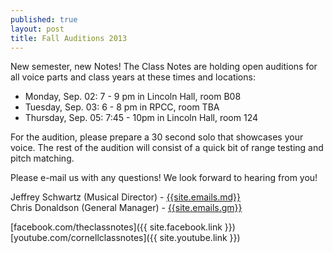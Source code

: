 ```yaml
---
published: true
layout: post
title: Fall Auditions 2013
---
```


New semester, new Notes! The Class Notes are holding open auditions for all voice parts and class years at these times and locations:

- Monday, Sep. 02: 7 - 9 pm in Lincoln Hall, room B08
- Tuesday, Sep. 03: 6 - 8 pm in RPCC, room TBA
- Thursday, Sep. 05: 7:45 - 10pm in Lincoln Hall, room 124

For the audition, please prepare a 30 second solo that showcases your voice. The rest of the audition will consist of a quick bit of range testing and pitch matching.

Please e-mail us with any questions! We look forward to hearing from you!

Jeffrey Schwartz (Musical Director) - [{{site.emails.md}}](mailto:{{site.emails.md}})<br>
Chris Donaldson (General Manager) - [{{site.emails.gm}}](mailto:{{site.emails.gm}})

[facebook.com/theclassnotes]({{ site.facebook.link }})<br>
[youtube.com/cornellclassnotes]({{ site.youtube.link }})
